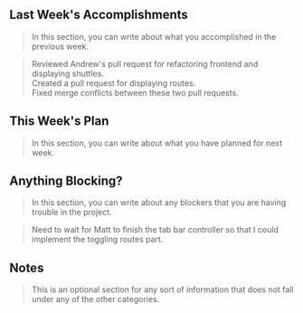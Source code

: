 ## Last Week's Accomplishments

> In this section, you can write about what you accomplished in the previous week.

> Reviewed Andrew's pull request for refactoring frontend and displaying shuttles. \
> Created a pull request for displaying routes. \
> Fixed merge conflicts between these two pull requests. 

## This Week's Plan

> In this section, you can write about what you have planned for next week.

> 

## Anything Blocking?

> In this section, you can write about any blockers that you are having trouble in the project.

> Need to wait for Matt to finish the tab bar controller so that I could implement the toggling routes part. 

## Notes

> This is an optional section for any sort of information that does not fall under any of the other categories.
